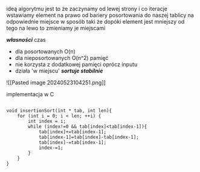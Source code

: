 
ideą algorytmu jest to że zaczynamy od lewej strony i co iteracje wstawiamy element na prawo od bariery posortowania do naszej tablicy na odpowiednie miejsce
w sposób taki że dopóki element jest mniejszy od tego na lewo to zmieniamy je miejscami 


***własności***
czas
- dla posortowanych O(n)
- dla nieposortowanych O(n^2)
pamięć
- nie korzysta z dodatkowej pamięci oprócz inputu
- działa 'w miejscu'
***sortuje stabilnie***



![[Pasted image 20240523104251.png]]



implementacja w C

```

void insertionSort(int * tab, int len){  
    for (int i = 0; i < len; ++i) {  
        int index = i;  
        while (index!=0 && tab[index]<tab[index-1]){  
            tab[index]+=tab[index-1];  
            tab[index-1]=tab[index]-tab[index-1];  
            tab[index]-=tab[index-1];  
            index-=1;  
        }  
    }  
}

```